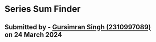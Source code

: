 # Series Sum Finder
## Submitted by - [Gursimran Singh (2310997089)](https://github.com/gursimrxn) on 24 March 2024